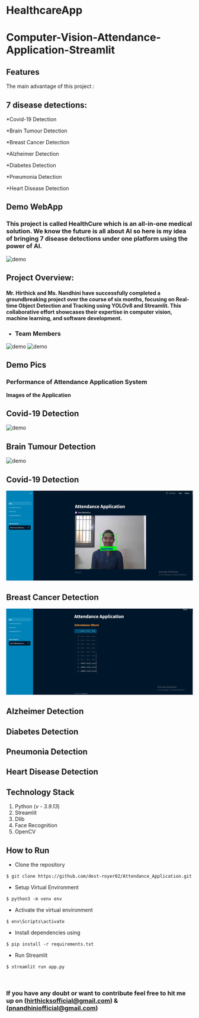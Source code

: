# HealthcareApp

# Computer-Vision-Attendance-Application-Streamlit</br>
## Features
The main advantage of this project :
## 7 disease detections:
*Covid-19 Detection</br>

*Brain Tumour Detection</br>

*Breast Cancer Detection</br>

*Alzheimer Detection</br>

*Diabetes Detection</br>

*Pneumonia Detection</br>

*Heart Disease Detection
</br>

## Demo WebApp

### This project is called HealthCure which is an all-in-one medical solution. We know the future is all about AI so here is my idea of bringing 7 disease detections under one platform using the power of AI. 
 ![demo](https://media.giphy.com/media/v1.Y2lkPTc5MGI3NjExdzBpOXR4eGtoNm5yYWdiNXEyYzIwenpyMTEwdHBhZDVxcGt6ZjI0ayZlcD12MV9pbnRlcm5hbF9naWZfYnlfaWQmY3Q9Zw/KzF8DYXcAutCgi1G0r/giphy.gif)


## Project Overview:

#### Mr. Hirthick and Ms. Nandhini have successfully completed a groundbreaking project over the course of six months, focusing on Real-time Object Detection and Tracking using YOLOv8 and Streamlit. This collaborative effort showcases their expertise in computer vision, machine learning, and software development.

- ### Team Members
![demo](https://media.giphy.com/media/v1.Y2lkPTc5MGI3NjExMnBuZXZ0aGhqNTFtd3Q0MnBrbXUwcjBjNjI4M3JqcTFkaGw4eXdoeSZlcD12MV9pbnRlcm5hbF9naWZfYnlfaWQmY3Q9Zw/wXFdM9bohG4bqK2qOT/giphy.gif
)
![demo](https://media.giphy.com/media/v1.Y2lkPTc5MGI3NjExem4zOGJrdml6Y2J6bXBkeGk1MzdnN2ljeHA2NGM3OTFnOTF5ajFxdiZlcD12MV9pbnRlcm5hbF9naWZfYnlfaWQmY3Q9Zw/aYKfK57T7t8Ndraf66/giphy.gif)
                                                                           
## Demo Pics

### Performance of Attendance Application System

**Images of the Application**</br>

## Covid-19 Detection
![demo](https://media.giphy.com/media/v1.Y2lkPTc5MGI3NjExcnZtejI2YmgxZGtvcWx6cmVsMGE3MGNsd3FkcGgzZ2ZrbGc3NDQzYSZlcD12MV9pbnRlcm5hbF9naWZfYnlfaWQmY3Q9Zw/mRYDBJnKQAeXL7C9wR/giphy.gif)
</br>

## Brain Tumour Detection
![demo](https://media.giphy.com/media/v1.Y2lkPTc5MGI3NjExNTFjNnIzdDVycHdtN2MydWdsZHl5aWZwaHR6dDM1MWZvZzk4dHMwbCZlcD12MV9pbnRlcm5hbF9naWZfYnlfaWQmY3Q9Zw/kahG8dtDno4V73Fvg6/giphy.gif)
</br>

## Covid-19 Detection
<img src="https://github.com/Hirthick6/Computer-Vision-Attendance-Application-Streamlit/blob/main/output/nandhini.png">
</br>

## Breast Cancer Detection
<img src="https://github.com/Hirthick6/Computer-Vision-Attendance-Application-Streamlit/blob/main/output/attendance%20sheet.png">
</br>

## Alzheimer Detection

## Diabetes Detection


## Pneumonia Detection

## Heart Disease Detection


## Technology Stack
1. Python (*v - 3.9.13*)
2. Streamlit
3. Dlib
4. Face Recognition
5. OpenCV </br>

## How to Run
* Clone the repository

```
$ git clone https://github.com/dest-royer02/Attendance_Application.git
```
* Setup Virtual Environment

```
$ python3 -m venv env
```
* Activate the virtual environment

```
$ env\Scripts\activate
```
* Install dependencies using

```
$ pip install -r requirements.txt
```
* Run Streamlit

```
$ streamlit run app.py
```
</br>

###  If you have any doubt or want to contribute feel free to hit me up on (hirthicksofficial@gmail.com) & (pnandhiniofficial@gmail.com)





